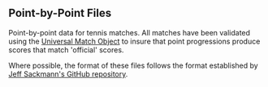 ## Point-by-Point Files

Point-by-point data for tennis matches.  All matches have been validated using the [Universal Match Object](https://github.com/TennisVisuals/universal-match-object) to insure that point progressions produce scores that match  'official' scores.

Where possible, the format of these files follows the format established by [Jeff Sackmann's GitHub repository](https://github.com/JeffSackmann/tennis_pointbypoint).
